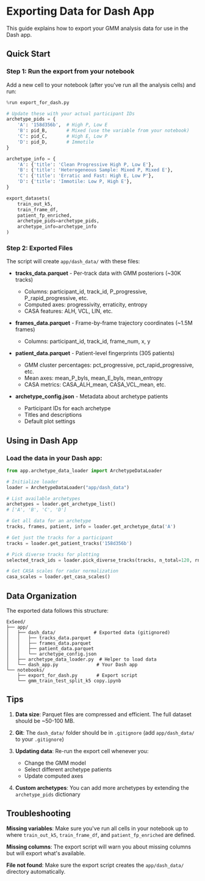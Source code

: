 # Exporting Data for Dash App

This guide explains how to export your GMM analysis data for use in the Dash app.

## Quick Start

### Step 1: Run the export from your notebook

Add a new cell to your notebook (after you've run all the analysis cells) and run:

```python
%run export_for_dash.py

# Update these with your actual participant IDs
archetype_pids = {
    'A': '158d356b',  # High P, Low E
    'B': pid_B,       # Mixed (use the variable from your notebook)
    'C': pid_C,       # High E, Low P  
    'D': pid_D,       # Immotile
}

archetype_info = {
    'A': {'title': 'Clean Progressive High P, Low E'},
    'B': {'title': 'Heterogeneous Sample: Mixed P, Mixed E'},
    'C': {'title': 'Erratic and Fast: High E, Low P'},
    'D': {'title': 'Immotile: Low P, High E'},
}

export_datasets(
    train_out_k5, 
    train_frame_df, 
    patient_fp_enriched,
    archetype_pids=archetype_pids,
    archetype_info=archetype_info
)
```

### Step 2: Exported Files

The script will create `app/dash_data/` with these files:

- **tracks_data.parquet** - Per-track data with GMM posteriors (~30K tracks)
  - Columns: participant_id, track_id, P_progressive, P_rapid_progressive, etc.
  - Computed axes: progressivity, erraticity, entropy
  - CASA features: ALH, VCL, LIN, etc.

- **frames_data.parquet** - Frame-by-frame trajectory coordinates (~1.5M frames)
  - Columns: participant_id, track_id, frame_num, x, y

- **patient_data.parquet** - Patient-level fingerprints (305 patients)
  - GMM cluster percentages: pct_progressive, pct_rapid_progressive, etc.
  - Mean axes: mean_P_byls, mean_E_byls, mean_entropy
  - CASA metrics: CASA_ALH_mean, CASA_VCL_mean, etc.

- **archetype_config.json** - Metadata about archetype patients
  - Participant IDs for each archetype
  - Titles and descriptions
  - Default plot settings

## Using in Dash App

### Load the data in your Dash app:

```python
from app.archetype_data_loader import ArchetypeDataLoader

# Initialize loader
loader = ArchetypeDataLoader("app/dash_data")

# List available archetypes
archetypes = loader.get_archetype_list()
# ['A', 'B', 'C', 'D']

# Get all data for an archetype
tracks, frames, patient, info = loader.get_archetype_data('A')

# Get just the tracks for a participant
tracks = loader.get_patient_tracks('158d356b')

# Pick diverse tracks for plotting
selected_track_ids = loader.pick_diverse_tracks(tracks, n_total=120, rng_seed=42)

# Get CASA scales for radar normalization
casa_scales = loader.get_casa_scales()
```

## Data Organization

The exported data follows this structure:

```
ExSeed/
├── app/
│   ├── dash_data/              # Exported data (gitignored)
│   │   ├── tracks_data.parquet
│   │   ├── frames_data.parquet
│   │   ├── patient_data.parquet
│   │   └── archetype_config.json
│   ├── archetype_data_loader.py  # Helper to load data
│   └── dash_app.py              # Your Dash app
└── notebooks/
    ├── export_for_dash.py       # Export script
    └── gmm_train_test_split_k5 copy.ipynb
```

## Tips

1. **Data size**: Parquet files are compressed and efficient. The full dataset should be ~50-100 MB.

2. **Git**: The `dash_data/` folder should be in `.gitignore` (add `app/dash_data/` to your `.gitignore`)

3. **Updating data**: Re-run the export cell whenever you:
   - Change the GMM model
   - Select different archetype patients
   - Update computed axes

4. **Custom archetypes**: You can add more archetypes by extending the `archetype_pids` dictionary

## Troubleshooting

**Missing variables**: Make sure you've run all cells in your notebook up to where `train_out_k5`, `train_frame_df`, and `patient_fp_enriched` are defined.

**Missing columns**: The export script will warn you about missing columns but will export what's available.

**File not found**: Make sure the export script creates the `app/dash_data/` directory automatically.
